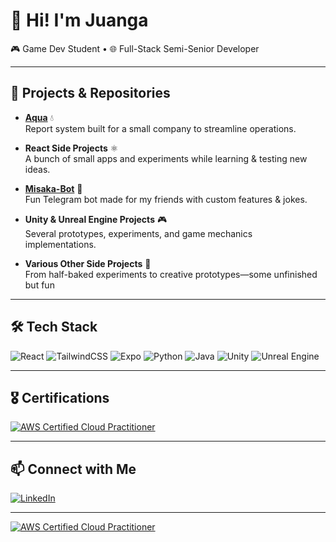 # 👋 Hi! I'm Juanga  

🎮 Game Dev Student • 🌐 Full-Stack Semi-Senior Developer  

---

## 📂 Projects & Repositories  

- **[Aqua](#)** 💧  
  Report system built for a small company to streamline operations.  

- **React Side Projects** ⚛️  
  A bunch of small apps and experiments while learning & testing new ideas.  

- **[Misaka-Bot](#)** 🤖  
  Fun Telegram bot made for my friends with custom features & jokes.  

- **Unity & Unreal Engine Projects** 🎮  
  Several prototypes, experiments, and game mechanics implementations.  

- **Various Other Side Projects** 🔧  
  From half-baked experiments to creative prototypes—some unfinished but fun

---

## 🛠️ Tech Stack  

![React](https://img.shields.io/badge/-React-61DAFB?style=for-the-badge&logo=react&logoColor=000000) ![TailwindCSS](https://img.shields.io/badge/-TailwindCSS-06B6D4?style=for-the-badge&logo=tailwindcss&logoColor=ffffff) ![Expo](https://img.shields.io/badge/-Expo-000020?style=for-the-badge&logo=expo&logoColor=ffffff) ![Python](https://img.shields.io/badge/-Python-3776AB?style=for-the-badge&logo=python&logoColor=ffffff) ![Java](https://img.shields.io/badge/-Java-007396?style=for-the-badge&logo=java&logoColor=ffffff) ![Unity](https://img.shields.io/badge/-Unity-000000?style=for-the-badge&logo=unity&logoColor=ffffff) ![Unreal Engine](https://img.shields.io/badge/-Unreal%20Engine-313131?style=for-the-badge&logo=unrealengine&logoColor=ffffff)

---

## 🎖️ Certifications  

[![AWS Certified Cloud Practitioner](https://images.credly.com/size/120x120/images/00634f82-b07f-4bbd-a6bb-53de397fc3a6/image.png)](https://www.credly.com/badges/74fbe8d4-4312-48b9-9670-3c3033888f8a/public_url)  

---

## 📫 Connect with Me  

[![LinkedIn](https://img.shields.io/badge/-LinkedIn-0A66C2?style=for-the-badge&logo=linkedin&logoColor=ffffff)](https://www.linkedin.com/in/juan-gabriel-ricci)  

---

[![AWS Certified Cloud Practitioner](https://images.credly.com/size/220x220/images/00634f82-b07f-4bbd-a6bb-53de397fc3a6/image.png)](https://www.credly.com/badges/74fbe8d4-4312-48b9-9670-3c3033888f8a/public_url)
